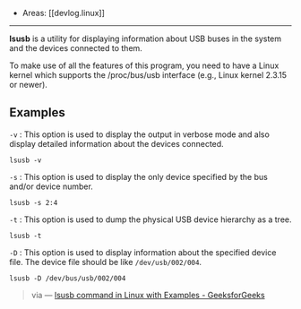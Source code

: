 
- Areas: [[devlog.linux]]

---

**lsusb** is a utility for displaying information about USB buses in the system and the devices connected to them.

To make use of all the features of this program, you need to have a Linux kernel which supports the /proc/bus/usb interface (e.g., Linux kernel 2.3.15 or newer).

## Examples

`-v` : This option is used to display the output in verbose mode and also display detailed information about the devices connected.

```
lsusb -v
```

`-s` : This option is used to display the only device specified by the bus and/or device number.

```
lsusb -s 2:4
```

`-t` : This option is used to dump the physical USB device hierarchy as a tree.

```
lsusb -t
```

`-D` : This option is used to display information about the specified device file. The device file should be like `/dev/usb/002/004`.

```
lsusb -D /dev/bus/usb/002/004
```

> via — [lsusb command in Linux with Examples - GeeksforGeeks](https://www.geeksforgeeks.org/lsusb-command-in-linux-with-examples/)
